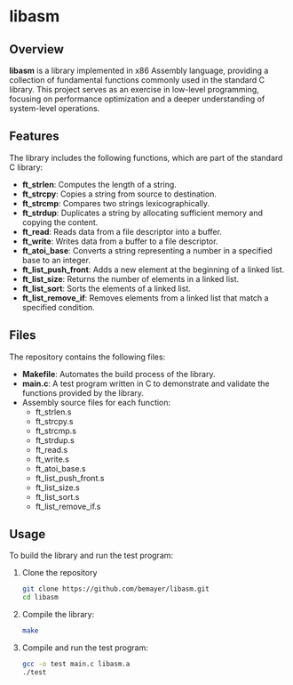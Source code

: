 # libasm

## Overview

**libasm** is a library implemented in x86 Assembly language, providing a collection of fundamental functions commonly used in the standard C library. This project serves as an exercise in low-level programming, focusing on performance optimization and a deeper understanding of system-level operations.

## Features

The library includes the following functions, which are part of the standard C library:

- **ft_strlen**: Computes the length of a string.
- **ft_strcpy**: Copies a string from source to destination.
- **ft_strcmp**: Compares two strings lexicographically.
- **ft_strdup**: Duplicates a string by allocating sufficient memory and copying the content.
- **ft_read**: Reads data from a file descriptor into a buffer.
- **ft_write**: Writes data from a buffer to a file descriptor.
- **ft_atoi_base**: Converts a string representing a number in a specified base to an integer.
- **ft_list_push_front**: Adds a new element at the beginning of a linked list.
- **ft_list_size**: Returns the number of elements in a linked list.
- **ft_list_sort**: Sorts the elements of a linked list.
- **ft_list_remove_if**: Removes elements from a linked list that match a specified condition.

## Files

The repository contains the following files:

- **Makefile**: Automates the build process of the library.
- **main.c**: A test program written in C to demonstrate and validate the functions provided by the library.
- Assembly source files for each function:
  - ft_strlen.s
  - ft_strcpy.s
  - ft_strcmp.s
  - ft_strdup.s
  - ft_read.s
  - ft_write.s
  - ft_atoi_base.s
  - ft_list_push_front.s
  - ft_list_size.s
  - ft_list_sort.s
  - ft_list_remove_if.s

## Usage

To build the library and run the test program:

1. Clone the repository
   ```bash
   git clone https://github.com/bemayer/libasm.git  
   cd libasm
   ```

3. Compile the library:
   ```bash
   make
   ```

4. Compile and run the test program:
   ```bash
   gcc -o test main.c libasm.a
   ./test
   ```
